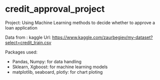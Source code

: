 # credit_approval_project

Project: Using Machine Learning methods to decide whether to approve a loan application

Data from : kaggle
Url: https://www.kaggle.com/zaurbegiev/my-dataset?select=credit_train.csv

Packages used:
- Pandas, Numpy: for data handling
- Sklearn, Xgboost: for machine learning models
- matplotlib, seaboard, plotly: for chart ploting
